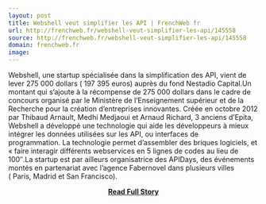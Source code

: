 ```yaml
---
layout: post
title: Webshell veut simplifier les API | FrenchWeb fr
url: http://frenchweb.fr/webshell-veut-simplifier-les-api/145558
source: http://frenchweb.fr/webshell-veut-simplifier-les-api/145558
domain: frenchweb.fr
image: 
---
```


<p>Webshell, une startup spécialisée dans la simplification des API, vient de lever 275 000 dollars ( 197 395 euros) auprès du fond Nestadio Capital.Un montant qui s’ajoute à la récompense de 275 000 dollars dans le cadre de concours organisé par le Ministère de l’Enseignement supérieur et de la Recherche pour la création d’entreprises innovantes. Créée en octobre 2012 par Thibaud Arnault, Medhi Medjaoui et Arnaud Richard, 3 anciens d’Epita, Webshell a développé une technologie qui aide les développeurs à mieux intégrer les données utilisées sur les API, ou interfaces de programmation. La technologie permet d’assembler des briques logiciels, et « faire interagir différents webservices en 5 lignes de codes au lieu de 100″.La startup est par ailleurs organisatrice des APIDays, des événements montés en partenariat avec l’agence Fabernovel dans plusieurs villes ( Paris, Madrid et San Francisco).</p>
<center><p><a href="http://frenchweb.fr/webshell-veut-simplifier-les-api/145558" style='padding:25px; font-sze:18px; font-weight: bold;'>Read Full Story</a></p></center>
